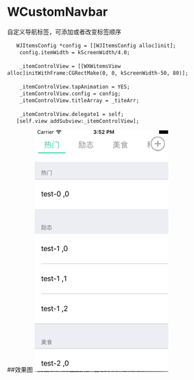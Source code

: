 # WCustomNavbar
自定义导航标签，可添加或者改变标签顺序
```
   WJItemsConfig *config = [[WJItemsConfig alloc]init];
    config.itemWidth = kScreenWidth/4.0;
    
    _itemControlView = [[WXWitemsView alloc]initWithFrame:CGRectMake(0, 0, kScreenWidth-50, 80)];
   
    _itemControlView.tapAnimation = YES;
    _itemControlView.config = config;
    _itemControlView.titleArray = _titeArr;
    
    _itemControlView.delegate1 = self;
   [self.view addSubview:_itemControlView];
```
##效果图
![效果图](https://github.com/0wangxiaowei/WCustomNavbar/blob/master/WCustomNavbar/iron/effect.gif)  
